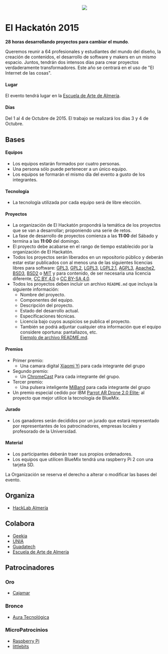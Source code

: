 <p align="center">
  <a href="http://elhackaton.com"><img src="http://josejuansanchez.github.io/images/logo_elhackaton.png" /></a>
</p>

El Hackatón 2015
===========

**28 horas desarrollando proyectos para cambiar el mundo**.

Queremos reunir a 64 profesionales y estudiantes del mundo del diseño, la creación de contenidos, el desarrollo de software y makers en un mismo espacio. Juntos, tendrán dos intensos días para crear proyectos verdaderamente transformadores. Este año se centrará en el uso de "El Internet de las cosas".

#### Lugar
El evento tendrá lugar en la [Escuela de Arte de Almería](http://www.eaalmeria.es).   

#### Días
Del 1 al 4 de Octubre de 2015.
El trabajo se realizará los días 3 y 4 de Octubre.

Bases
-----

#### Equipos
* Los equipos estarán formados por cuatro personas.
* Una persona sólo puede pertenecer a un único equipo.
* Los equipos se formarán el mismo día del evento a gusto de los integrantes.

#### Tecnología
* La tecnología utilizada por cada equipo será de libre elección.

#### Proyectos
* La organización de El Hackatón propondrá la temática de los proyectos que se van a desarrollar; proponiendo una serie de retos.
* La fase de desarrollo de proyectos comienza a las **11:00** del Sábado y termina a las **11:00** del domingo.
* El proyecto debe acabarse en el rango de tiempo establecido por la organización de El Hackatón.
* Todos los proyectos serán liberados en un repositorio público y deberán estar estar publicados con al menos una de las siguientes licencias libres para software: [GPL3](http://www.gnu.org/licenses/gpl-3.0.html), [GPL2](http://www.gnu.org/licenses/gpl-2.0.html), [LGPL3](http://www.gnu.org/licenses/lgpl-3.0.html), [LGPL2.1](http://www.gnu.org/licenses/lgpl-2.1.html), [AGPL3](http://www.gnu.org/licenses/agpl-3.0.html), 
[Apache2](http://opensource.org/licenses/Apache-2.0), [BSD3](http://opensource.org/licenses/BSD-3-Clause), [BSD2](http://opensource.org/licenses/BSD-2-Clause) o [MIT](http://opensource.org/licenses/MIT)
y para contenido, de ser necesaria una licencia diferente, [CC BY 4.0](https://creativecommons.org/licenses/by/4.0/) o [CC BY-SA 4.0](https://creativecommons.org/licenses/by-sa/4.0/).
* Todos los proyectos deben incluir un archivo ```README.md``` que incluya la siguiente información: 
  * Nombre del proyecto.
  * Componentes del equipo.
  * Descripción del proyecto.
  * Estado del desarrollo actual.
  * Especificaciones técnicas. 
  * Licencia bajo cuyos auspicios se publica el proyecto.
  * También se podrá adjuntar cualquier otra información que el equipo considere oportuna: pantallazos, etc.  
  [Ejemplo de archivo README.md](https://github.com/elhackaton/doc/blob/master/sampleproject/README.md). 

#### Premios
* Primer premio:
  * Una camara digital [Xiaomi Yi](http://www.amazon.es/dp/B00UFC48B0/ref=asc_df_B00UFC48B028865110/?tag=googshopes-21&creative=24526&creativeASIN=B00UFC48B0&linkCode=df0) para cada integrante del grupo
* Segundo premio:
  * Un [ChromeCast](https://www.google.es/chrome/devices/chromecast/) Para cada integrante del grupo.
* Tercer premio:
  * Una pulsera inteligente [MiBand](http://www.mi.com/en/miband/) para cada integrante del grupo
* Un premio especial cedido por IBM [Parrot AR Drone 2.0 Elite](http://ardrone2.parrot.com/); al proyecto que mejor utilice la tecnología de BlueMix.

#### Jurado
* Los ganadores serán decididos por un jurado que estará representado por representantes de los patrocinadores, empresas locales y profesorado de la Universidad.

#### Material
* Los participantes deberán traer sus propios ordenadores.
* Los equipos que utilicen BlueMix tendrá una raspberry Pi 2 con una tarjeta SD.

La Organización se reserva el derecho a alterar o modificar las bases del evento.

Organiza
--------
* [HackLab Almería](http://hacklabalmeria.net)

Colabora
--------
* [Geekia](http://www.geekia.es)
* [UNIA](http://unia.ual.es) 
* [Guadatech](http://guadatech.blogspot.com.es/)
* [Escuela de Arte de Almería](http://www.eaalmeria.es)


Patrocinadores
--------------

### Oro
* [Cajamar](http://cajamar.es)

### Bronce
* [Aura Tecnológica](http://auratecnologica.com)

### MicroPatrocinios
* [Raspberry Pi](http://raspberrypi.org)
* [littlebits](http://littlebits.cc/)
